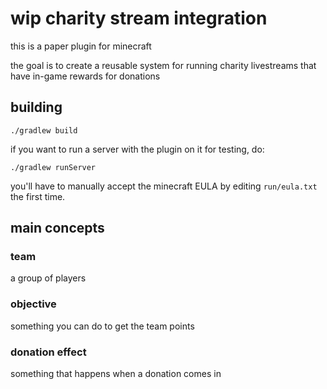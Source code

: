# wip charity stream integration

this is a paper plugin for minecraft

the goal is to create a reusable system for running charity livestreams that have in-game rewards for donations

## building

```
./gradlew build
```

if you want to run a server with the plugin on it for testing, do:

```
./gradlew runServer
```

you'll have to manually accept the minecraft EULA by editing `run/eula.txt` the first time.

## main concepts

### team

a group of players

### objective

something you can do to get the team points

### donation effect

something that happens when a donation comes in
